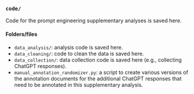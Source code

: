 ### `code/`

Code for the prompt engineering supplementary analyses is saved here.

#### Folders/files

- `data_analysis/`: analysis code is saved here.
- `data_cleaning/`: code to clean the data is saved here.
- `data_collection/`: data collection code is saved here (e.g., collecting ChatGPT responses).
- `manual_annotation_randomizer.py`: a script to create various versions of the annotation documents for the additional ChatGPT responses that need to be annotated in this supplementary analysis.